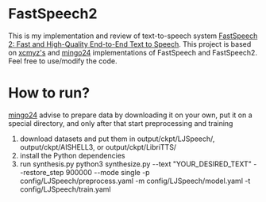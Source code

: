 # FastSpeech2
This is my implementation and review of text-to-speech system [FastSpeech 2: Fast and High-Quality End-to-End Text to Speech](https://github.com/xcmyz/FastSpeech). This project is based on [xcmyz's](https://github.com/xcmyz/FastSpeech) and [mingo24](https://github.com/ming024/FastSpeech2/tree/d4e79eb52e8b01d24703b2dfc0385544092958f3) implementations of FastSpeech and FastSpeech2. 
Feel free to use/modify the code.


# How to run?

[mingo24](https://github.com/ming024/FastSpeech2/tree/d4e79eb52e8b01d24703b2dfc0385544092958f3) advise to prepare data by downloading it on your own, put it on a special directory, and only after that start preprocessing and training

1) download datasets and put them in output/ckpt/LJSpeech/, output/ckpt/AISHELL3, or output/ckpt/LibriTTS/
2) install the Python dependencies
3) run synthesis.py
python3 synthesize.py --text "YOUR_DESIRED_TEXT" --restore_step 900000 --mode single -p config/LJSpeech/preprocess.yaml -m config/LJSpeech/model.yaml -t config/LJSpeech/train.yaml
